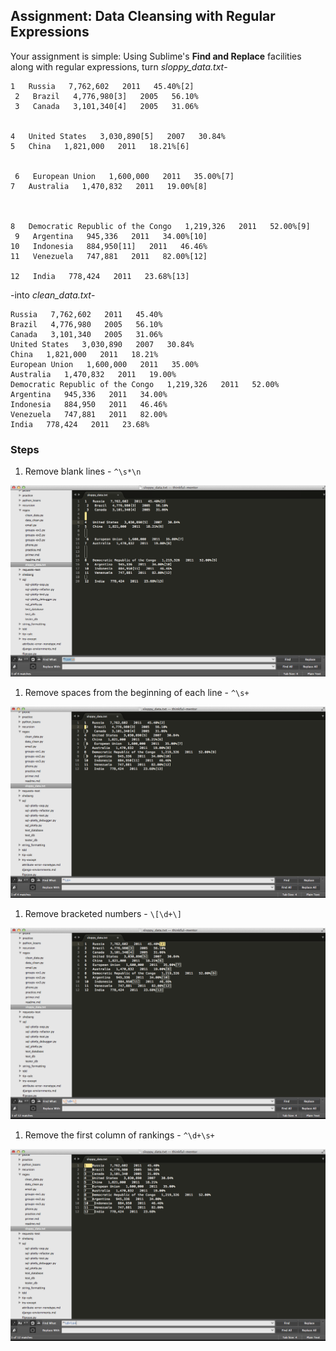 ## Assignment: Data Cleansing with Regular Expressions

Your assignment is simple: Using Sublime's **Find and Replace** facilities along with regular expressions, turn *sloppy_data.txt*-

```
1   Russia   7,762,602   2011   45.40%[2]
 2   Brazil   4,776,980[3]   2005   56.10%
 3   Canada   3,101,340[4]   2005   31.06%


4   United States   3,030,890[5]   2007   30.84%
5   China   1,821,000   2011   18.21%[6]


 6   European Union   1,600,000   2011   35.00%[7]
7   Australia   1,470,832   2011   19.00%[8]



8   Democratic Republic of the Congo   1,219,326   2011   52.00%[9]
 9   Argentina   945,336   2011   34.00%[10]
10   Indonesia   884,950[11]   2011   46.46%
11   Venezuela   747,881   2011   82.00%[12]

12   India   778,424   2011   23.68%[13]
```

-into *clean_data.txt*-

```
Russia   7,762,602   2011   45.40%
Brazil   4,776,980   2005   56.10%
Canada   3,101,340   2005   31.06%
United States   3,030,890   2007   30.84%
China   1,821,000   2011   18.21%
European Union   1,600,000   2011   35.00%
Australia   1,470,832   2011   19.00%
Democratic Republic of the Congo   1,219,326   2011   52.00%
Argentina   945,336   2011   34.00%
Indonesia   884,950   2011   46.46%
Venezuela   747,881   2011   82.00%
India   778,424   2011   23.68%
```

### Steps

1. Remove blank lines - `^\s*\n`

  ![remove-blank-lines](images/remove-blank-lines.png)

1. Remove spaces from the beginning of each line - `^\s+`

  ![remove-spaces](images/remove-spaces.png)

1. Remove bracketed numbers - `\[\d+\]`

  ![remove-bracket-numbers](images/remove-bracket-numbers.png)

1. Remove the first column of rankings - `^\d+\s+`

  ![remove-first-column](images/remove-first-column.png)



